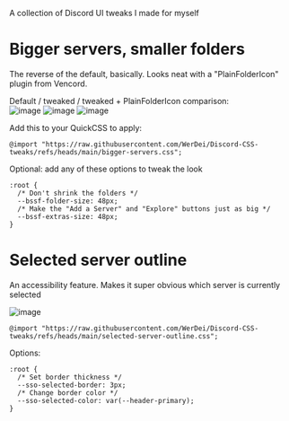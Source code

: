 A collection of Discord UI tweaks I made for myself

# Bigger servers, smaller folders
The reverse of the default, basically. Looks neat with a "PlainFolderIcon" plugin from Vencord.

Default / tweaked / tweaked + PlainFolderIcon comparison:  
![image](https://github.com/user-attachments/assets/912f43d1-c50c-4c97-8f1f-7e2f379a82a9)
![image](https://github.com/user-attachments/assets/2613b330-7fed-4568-9e6d-b52a61ccc283)
![image](https://github.com/user-attachments/assets/9cd446c1-5f37-4d68-82e2-02c4164b1e34)

Add this to your QuickCSS to apply:
```
@import "https://raw.githubusercontent.com/WerDei/Discord-CSS-tweaks/refs/heads/main/bigger-servers.css";
```

Optional: add any of these options to tweak the look
```
:root {
  /* Don't shrink the folders */
  --bssf-folder-size: 48px;
  /* Make the "Add a Server" and "Explore" buttons just as big */
  --bssf-extras-size: 48px; 
}
```

# Selected server outline
An accessibility feature. Makes it super obvious which server is currently selected  

![image](https://github.com/user-attachments/assets/349f39bc-2176-4436-b4c8-45b46bed1842)

```
@import "https://raw.githubusercontent.com/WerDei/Discord-CSS-tweaks/refs/heads/main/selected-server-outline.css";
```
Options:
```
:root {
  /* Set border thickness */
  --sso-selected-border: 3px;
  /* Change border color */
  --sso-selected-color: var(--header-primary);
}
```
